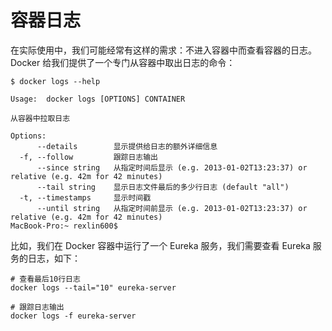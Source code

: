 # 容器日志

在实际使用中，我们可能经常有这样的需求：不进入容器中而查看容器的日志。Docker 给我们提供了一个专门从容器中取出日志的命令：

```text
$ docker logs --help

Usage:	docker logs [OPTIONS] CONTAINER

从容器中拉取日志

Options:
      --details        显示提供给日志的额外详细信息
  -f, --follow         跟踪日志输出
      --since string   从指定时间后显示 (e.g. 2013-01-02T13:23:37) or relative (e.g. 42m for 42 minutes)
      --tail string    显示日志文件最后的多少行日志 (default "all")
  -t, --timestamps     显示时间戳
      --until string   从指定时间前显示 (e.g. 2013-01-02T13:23:37) or relative (e.g. 42m for 42 minutes)
MacBook-Pro:~ rexlin600$
```

比如，我们在 Docker 容器中运行了一个 Eureka 服务，我们需要查看 Eureka 服务的日志，如下：

```text
# 查看最后10行日志
docker logs --tail="10" eureka-server

# 跟踪日志输出
docker logs -f eureka-server
```

